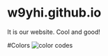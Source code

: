 # w9yhi.github.io
It is our website. Cool and good!

#Colors
![color codes](https://u.cubeupload.com/apt/colors.png)
